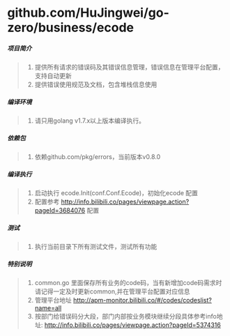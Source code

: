 # github.com/HuJingwei/go-zero/business/ecode

##### 项目简介
> 1. 提供所有请求的错误码及其错误信息管理，错误信息在管理平台配置，支持自动更新
> 2. 提供错误使用规范及文档，包含堆栈信息使用

##### 编译环境
> 1. 请只用golang v1.7.x以上版本编译执行。

##### 依赖包
> 1. 依赖github.com/pkg/errors，当前版本v0.8.0

##### 编译执行
> 1. 启动执行 ecode.Init(conf.Conf.Ecode)，初始化ecode 配置
> 2. 配置参考 http://info.bilibili.co/pages/viewpage.action?pageId=3684076 配置

##### 测试
> 1. 执行当前目录下所有测试文件，测试所有功能

##### 特别说明
> 1. common.go 里面保存所有业务的code码，当有新增加code码需求时请记得一定及时更新common,并在管理平台配置对应信息
> 2. 管理平台地址 http://apm-monitor.bilibili.co/#/codes/codeslist?name=all
> 3. 按部门给错误码分大段，部门内部按业务模块继续分段具体参考info地址: http://info.bilibili.co/pages/viewpage.action?pageId=5374316